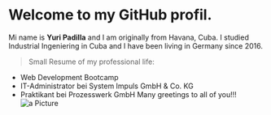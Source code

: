 # Welcome to my GitHub profil.
Mi name is **Yuri Padilla** and I am originally from Havana, Cuba. I studied Industrial Ingeniering in Cuba and I have been living in Germany since 2016.
> Small Resume of my professional life:
- Web Development Bootcamp
- IT-Administrator bei System Impuls GmbH & Co. KG
- Praktikant bei Prozesswerk GmbH
Many greetings to all of you!!!
![a Picture](https://www.google.com/search?sxsrf=ALiCzsauRuyGwQeTauHaJas15con4IsE3Q:1668436246819&q=gif&tbm=isch&chips=q:gif,g_1:emoji:BD4JRNodLOw%3D&usg=AI4_-kSCaG7K-bs7AU960FWcG-j7EVuYoQ&sa=X&ved=2ahUKEwiap8mu8a37AhUPPuwKHdaRBOUQgIoDKAN6BAgIEBw&biw=1440&bih=734&dpr=2#imgrc=7Cwd2kQJPgSK-M)
